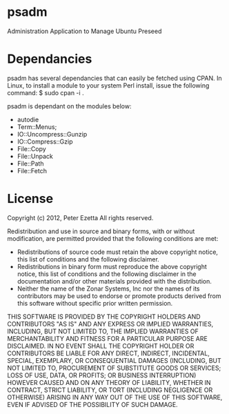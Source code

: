 psadm
=====

Administration Application to Manage Ubuntu Preseed

Dependancies
============
psadm has several dependancies that can easily be fetched using CPAN.  In Linux, to install a module to your system Perl install, issue the following command:
$ sudo cpan -i <module name>.

psadm is dependant on the modules below:

* autodie
* Term::Menus;
* IO::Uncompress::Gunzip
* IO::Compress::Gzip
* File::Copy
* File::Unpack
* File::Path
* File::Fetch

License
=======
Copyright (c) 2012, Peter Ezetta 
All rights reserved.

Redistribution and use in source and binary forms, with or without modification, are permitted provided that the following conditions are met:

* Redistributions of source code must retain the above copyright notice, this list of conditions and the following disclaimer.
* Redistributions in binary form must reproduce the above copyright notice, this list of conditions and the following disclaimer in the documentation
  and/or other materials provided with the distribution.
* Neither the name of the Zonar Systems, Inc  nor the names of its contributors may be used to endorse or promote products derived from this software
  without specific prior written permission.

THIS SOFTWARE IS PROVIDED BY THE COPYRIGHT HOLDERS AND CONTRIBUTORS "AS IS" AND ANY EXPRESS OR IMPLIED WARRANTIES, INCLUDING, BUT NOT LIMITED TO, THE
IMPLIED WARRANTIES OF MERCHANTABILITY AND FITNESS FOR A PARTICULAR PURPOSE ARE DISCLAIMED. IN NO EVENT SHALL THE COPYRIGHT HOLDER OR CONTRIBUTORS BE
LIABLE FOR ANY DIRECT, INDIRECT, INCIDENTAL, SPECIAL, EXEMPLARY, OR CONSEQUENTIAL DAMAGES (INCLUDING, BUT NOT LIMITED TO, PROCUREMENT OF SUBSTITUTE
GOODS OR SERVICES; LOSS OF USE, DATA, OR PROFITS; OR BUSINESS INTERRUPTION) HOWEVER CAUSED AND ON ANY THEORY OF LIABILITY, WHETHER IN CONTRACT, STRICT 
LIABILITY, OR TORT (INCLUDING NEGLIGENCE OR OTHERWISE) ARISING IN ANY WAY OUT OF THE USE OF THIS SOFTWARE, EVEN IF ADVISED OF THE POSSIBILITY OF 
SUCH DAMAGE.
